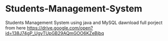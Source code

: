# Students-Management-System
Students Management System using java and MySQL
dawnload full porject from here https://drive.google.com/open?id=138J74gP_UgyTUpGB29AQmGOO6KZeBjbq
